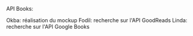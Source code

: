 API Books:

Okba: réalisation du mockup
Fodil: recherche sur l'API GoodReads
Linda: recherche sur l'API Google Books
